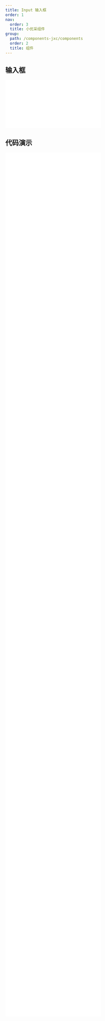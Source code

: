```yaml
---
title: Input 输入框
order: 1
nav:
  order: 3
  title: 小优采组件
group:
  path: /components-jxc/components
  order: 2
  title: 组件
---
```


## 输入框

<div>
<embed src="@docs-common/input/index.md"></embed>
</div>
        
## 代码演示

<Row gutter=8>

  <Col span=12>
    
  <div class="code-box"><embed src="@abiz-rc-jxc/input/demo/basic-input-jxc.md"></embed></div>
          
  <div class="code-box"><embed src="@abiz-rc-jxc/input/demo/addon-input-jxc.md"></embed></div>
          
  <div class="code-box"><embed src="@abiz-rc-jxc/input/demo/search-input-input-jxc.md"></embed></div>
          
  <div class="code-box"><embed src="@abiz-rc-jxc/input/demo/search-input-loading-input-jxc.md"></embed></div>
          
  <div class="code-box"><embed src="@abiz-rc-jxc/input/demo/tooltip-input-jxc.md"></embed></div>
          
  <div class="code-box"><embed src="@abiz-rc-jxc/input/demo/password-input-input-jxc.md"></embed></div>
          
  <div class="code-box"><embed src="@abiz-rc-jxc/input/demo/textarea-show-count-input-jxc.md"></embed></div>
          
  <div class="code-box"><embed src="@abiz-rc-jxc/input/demo/borderless-debug-input-jxc.md"></embed></div>
          
  <div class="code-box"><embed src="@abiz-rc-jxc/input/demo/textarea-resize-input-jxc.md"></embed></div>
          
  </Col>
          
  <Col span=12>
    
  <div class="code-box"><embed src="@abiz-rc-jxc/input/demo/size-input-jxc.md"></embed></div>
          
  <div class="code-box"><embed src="@abiz-rc-jxc/input/demo/group-input-jxc.md"></embed></div>
          
  <div class="code-box"><embed src="@abiz-rc-jxc/input/demo/textarea-input-jxc.md"></embed></div>
          
  <div class="code-box"><embed src="@abiz-rc-jxc/input/demo/autosize-textarea-input-jxc.md"></embed></div>
          
  <div class="code-box"><embed src="@abiz-rc-jxc/input/demo/presuffix-input-jxc.md"></embed></div>
          
  <div class="code-box"><embed src="@abiz-rc-jxc/input/demo/allowClear-input-jxc.md"></embed></div>
          
  <div class="code-box"><embed src="@abiz-rc-jxc/input/demo/borderless-input-jxc.md"></embed></div>
          
  <div class="code-box"><embed src="@abiz-rc-jxc/input/demo/align-input-jxc.md"></embed></div>
          
  </Col>
          
</Row>
        
<div><embed src="@docs-common/input/index-api.md"></embed><div>
        